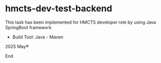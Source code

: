 # hmcts-dev-test-backend
This task has been implemented for HMCTS developer role by using Java SpringBoot framework
- Build Tool: Java - Maven


2025 May®

End